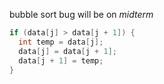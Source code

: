 bubble sort bug will be on *midterm*

```java
if (data[j] > data[j + 1]) {
  int temp = data[j];
  data[j] = data[j + 1];
  data[j + 1] = temp;
}
```
